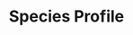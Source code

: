 ---
title: "Species Profile"
image: "/images/galerie.png" 
description: "Discover a summary of the species conservation efforts we will encounter"
slug: "galerie"
---